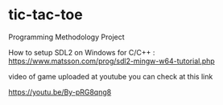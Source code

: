 # tic-tac-toe
Programming Methodology Project

How to setup SDL2 on Windows for C/C++ :
https://www.matsson.com/prog/sdl2-mingw-w64-tutorial.php 

video of game uploaded at youtube you can check at this link

https://youtu.be/By-pRG8qng8


